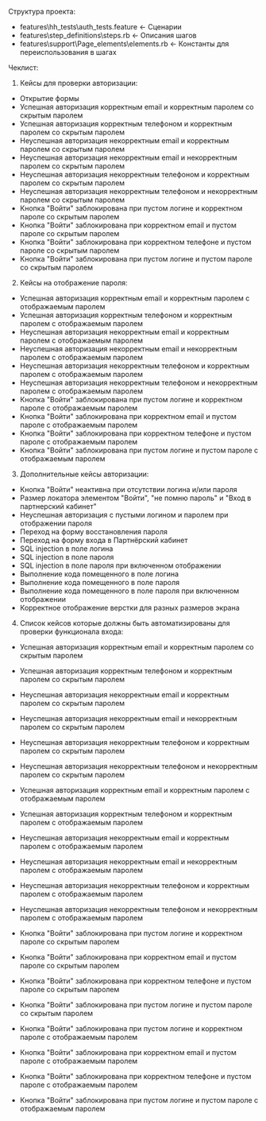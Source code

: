 Структура проекта:
- features\hh_tests\auth_tests.feature <- Сценарии
- features\step_definitions\steps.rb <- Описания шагов
- features\support\Page_elements\elements.rb <- Константы для переиспользования в шагах

Чеклист:
1) Кейсы для проверки авторизации:
- Открытие формы
- Успешная авторизация корректным email и корректным паролем со скрытым паролем
- Успешная авторизация корректным телефоном и корректным паролем со скрытым паролем
- Неуспешная авторизация некорректным email и корректным паролем со скрытым паролем
- Неуспешная авторизация некорректным email и некорректным паролем со скрытым паролем
- Неуспешная авторизация некорректным телефоном и корректным паролем со скрытым паролем
- Неуспешная авторизация некорректным телефоном и некорректным паролем со скрытым паролем
- Кнопка "Войти" заблокирована при пустом логине и корректном пароле со скрытым паролем
- Кнопка "Войти" заблокирована при корректном email и пустом пароле со скрытым паролем
- Кнопка "Войти" заблокирована при корректном телефоне и пустом пароле со скрытым паролем
- Кнопка "Войти" заблокирована при пустом логине и пустом пароле со скрытым паролем

2) Кейсы на отображение пароля:
- Успешная авторизация корректным email и корректным паролем с отображаемым паролем
- Успешная авторизация корректным телефоном и корректным паролем с отображаемым паролем
- Неуспешная авторизация некорректным email и корректным паролем с отображаемым паролем
- Неуспешная авторизация некорректным email и некорректным паролем с отображаемым паролем
- Неуспешная авторизация некорректным телефоном и корректным паролем с отображаемым паролем
- Неуспешная авторизация некорректным телефоном и некорректным паролем с отображаемым паролем
- Кнопка "Войти" заблокирована при пустом логине и корректном пароле с отображаемым паролем
- Кнопка "Войти" заблокирована при корректном email и пустом пароле с отображаемым паролем
- Кнопка "Войти" заблокирована при корректном телефоне и пустом пароле с отображаемым паролем
- Кнопка "Войти" заблокирована при пустом логине и пустом пароле с отображаемым паролем

3) Дополнительные кейсы авторизации:
- Кнопка "Войти" неактивна при отсутствии логина и/или пароля
- Размер локатора элементом "Войти", "не помню пароль" и "Вход в партнерский кабинет"
- Неуспешная авторизация с пустыми логином и паролем при отображении пароля
- Переход на форму восстановления пароля
- Переход на форму входа в Партнёрский кабинет
- SQL injection в поле логина
- SQL injection в поле пароля
- SQL injection в поле пароля при включенном отображении
- Выполнение кода помещенного в поле логина
- Выполнение кода помещенного в поле пароля
- Выполнение кода помещенного в поле пароля при включенном отображении
- Корректное отображение верстки для разных размеров экрана

4) Список кейсов которые должны быть автоматизированы для проверки функционала входа:
- Успешная авторизация корректным email и корректным паролем со скрытым паролем
- Успешная авторизация корректным телефоном и корректным паролем со скрытым паролем
- Неуспешная авторизация некорректным email и корректным паролем со скрытым паролем
- Неуспешная авторизация некорректным email и некорректным паролем со скрытым паролем
- Неуспешная авторизация некорректным телефоном и корректным паролем со скрытым паролем
- Неуспешная авторизация некорректным телефоном и некорректным паролем со скрытым паролем
- Успешная авторизация корректным email и корректным паролем с отображаемым паролем
- Успешная авторизация корректным телефоном и корректным паролем с отображаемым паролем
- Неуспешная авторизация некорректным email и корректным паролем с отображаемым паролем
- Неуспешная авторизация некорректным email и некорректным паролем с отображаемым паролем
- Неуспешная авторизация некорректным телефоном и корректным паролем с отображаемым паролем
- Неуспешная авторизация некорректным телефоном и некорректным паролем с отображаемым паролем

- Кнопка "Войти" заблокирована при пустом логине и корректном пароле со скрытым паролем
- Кнопка "Войти" заблокирована при корректном email и пустом пароле со скрытым паролем
- Кнопка "Войти" заблокирована при корректном телефоне и пустом пароле со скрытым паролем
- Кнопка "Войти" заблокирована при пустом логине и пустом пароле со скрытым паролем
- Кнопка "Войти" заблокирована при пустом логине и корректном пароле с отображаемым паролем
- Кнопка "Войти" заблокирована при корректном email и пустом пароле с отображаемым паролем
- Кнопка "Войти" заблокирована при корректном телефоне и пустом пароле с отображаемым паролем
- Кнопка "Войти" заблокирована при пустом логине и пустом пароле с отображаемым паролем
